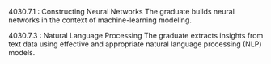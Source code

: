 4030.7.1 : Constructing Neural Networks
The graduate builds neural networks in the context of machine-learning modeling.

4030.7.3 : Natural Language Processing
The graduate extracts insights from text data using effective and appropriate natural language processing (NLP) models.
